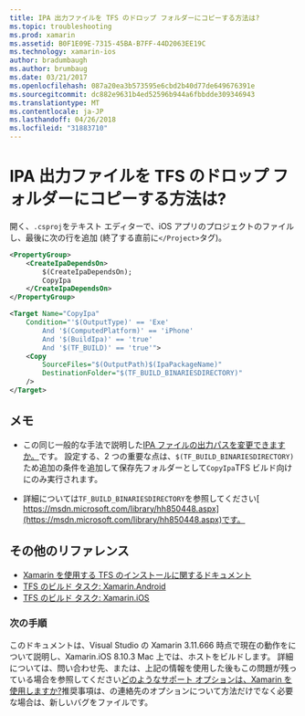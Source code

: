 ```yaml
---
title: IPA 出力ファイルを TFS のドロップ フォルダーにコピーする方法は?
ms.topic: troubleshooting
ms.prod: xamarin
ms.assetid: B0F1E09E-7315-45BA-B7FF-44D2063EE19C
ms.technology: xamarin-ios
author: bradumbaugh
ms.author: brumbaug
ms.date: 03/21/2017
ms.openlocfilehash: 087a20ea3b573595e6cbd2b40d77de649676391e
ms.sourcegitcommit: dc882e9631b4ed52596b944a6fbbdde309346943
ms.translationtype: MT
ms.contentlocale: ja-JP
ms.lasthandoff: 04/26/2018
ms.locfileid: "31883710"
---
```

# <a name="how-can-i-copy-ipa-output-files-to-the-tfs-drop-folder"></a>IPA 出力ファイルを TFS のドロップ フォルダーにコピーする方法は?

開く、`.csproj`をテキスト エディターで、iOS アプリのプロジェクトのファイルし、最後に次の行を追加 (終了する直前に`</Project>`タグ)。

```xml
<PropertyGroup>
    <CreateIpaDependsOn>
        $(CreateIpaDependsOn);
        CopyIpa
    </CreateIpaDependsOn>
</PropertyGroup>

<Target Name="CopyIpa"
    Condition="'$(OutputType)' == 'Exe'
        And '$(ComputedPlatform)' == 'iPhone'
        And '$(BuildIpa)' == 'true'
        And '$(TF_BUILD)' == 'true'">
    <Copy
        SourceFiles="$(OutputPath)$(IpaPackageName)"
        DestinationFolder="$(TF_BUILD_BINARIESDIRECTORY)"
    />
</Target>
```

## <a name="notes"></a>メモ

-   この同じ一般的な手法で説明した[IPA ファイルの出力パスを変更できますか。](~/ios/troubleshooting/questions/ipa-output-path.md)です。 設定する、2 つの重要な点は、`$(TF_BUILD_BINARIESDIRECTORY)`ため追加の条件を追加して保存先フォルダーとして`CopyIpa`TFS ビルド向けにのみ実行されます。

-   詳細については`TF_BUILD_BINARIESDIRECTORY`を参照してください[ https://msdn.microsoft.com/library/hh850448.aspx](https://msdn.microsoft.com/library/hh850448.aspx)です。

## <a name="additional-references"></a>その他のリファレンス

- [Xamarin を使用する TFS のインストールに関するドキュメント](https://docs.microsoft.com/vsts/tfvc/overview)
- [TFS のビルド タスク: Xamarin.Android](https://docs.microsoft.com/vsts/build-release/tasks/build/xamarin-android)
- [TFS のビルド タスク: Xamarin.iOS](https://docs.microsoft.com/vsts/build-release/tasks/build/xamarin-ios)

### <a name="next-steps"></a>次の手順
このドキュメントは、Visual Studio の Xamarin 3.11.666 時点で現在の動作をについて説明し、Xamarin.iOS 8.10.3 Mac 上では、ホストをビルドします。 詳細については、問い合わせ先、または、上記の情報を使用した後もこの問題が残っている場合を参照してください[どのようなサポート オプションは、Xamarin を使用しますか?](~/cross-platform/troubleshooting/support-options.md)推奨事項は、の連絡先のオプションについて方法だけでなく必要な場合は、新しいバグをファイルです。 



